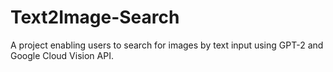 # Text2Image-Search
A project enabling users to search for images by text input using GPT-2 and Google Cloud Vision API.
